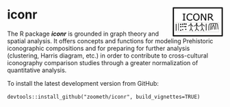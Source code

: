 # iconr <img src="/logo/iconr_logo.png" align="right" />

The R package ***iconr*** is grounded in graph theory and spatial analysis. It offers concepts and functions for modeling Prehistoric iconographic compositions and for preparing for further analysis (clustering, Harris diagram, etc.) in order to contribute to cross-cultural iconography comparison studies through a greater normalization of quantitative analysis.

To install the latest development version from GitHub:

```
devtools::install_github("zoometh/iconr", build_vignettes=TRUE)
```
